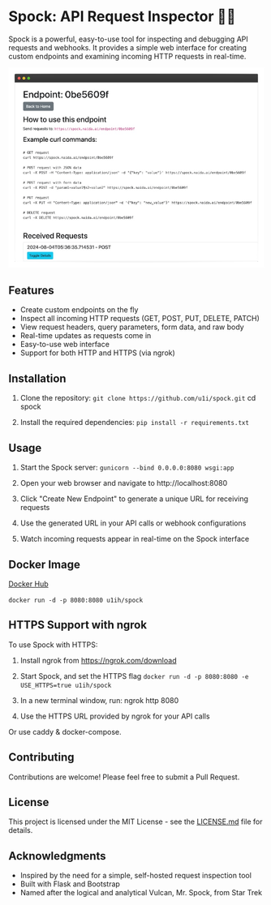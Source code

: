 # Spock: API Request Inspector 🖖🏽

Spock is a powerful, easy-to-use tool for inspecting and debugging API requests and webhooks. It provides a simple web interface for creating custom endpoints and examining incoming HTTP requests in real-time.

![](s1.png)

## Features

- Create custom endpoints on the fly
- Inspect all incoming HTTP requests (GET, POST, PUT, DELETE, PATCH)
- View request headers, query parameters, form data, and raw body
- Real-time updates as requests come in
- Easy-to-use web interface
- Support for both HTTP and HTTPS (via ngrok)

## Installation

1. Clone the repository:
   `git clone https://github.com/u1i/spock.git`
   cd spock

2. Install the required dependencies:
   `pip install -r requirements.txt`
   

## Usage

1. Start the Spock server:
   `gunicorn --bind 0.0.0.0:8080 wsgi:app`

2. Open your web browser and navigate to http://localhost:8080

3. Click "Create New Endpoint" to generate a unique URL for receiving requests

4. Use the generated URL in your API calls or webhook configurations

5. Watch incoming requests appear in real-time on the Spock interface

## Docker Image

[Docker Hub](https://hub.docker.com/r/u1ih/spock)

`docker run -d -p 8080:8080 u1ih/spock`

## HTTPS Support with ngrok

To use Spock with HTTPS:

1. Install ngrok from https://ngrok.com/download

2. Start Spock, and set the HTTPS flag `docker run -d -p 8080:8080 -e USE_HTTPS=true u1ih/spock`

3. In a new terminal window, run:
   ngrok http 8080

4. Use the HTTPS URL provided by ngrok for your API calls

Or use caddy & docker-compose.

## Contributing

Contributions are welcome! Please feel free to submit a Pull Request.

## License

This project is licensed under the MIT License - see the [LICENSE.md](LICENSE.md) file for details.

## Acknowledgments

- Inspired by the need for a simple, self-hosted request inspection tool
- Built with Flask and Bootstrap
- Named after the logical and analytical Vulcan, Mr. Spock, from Star Trek
